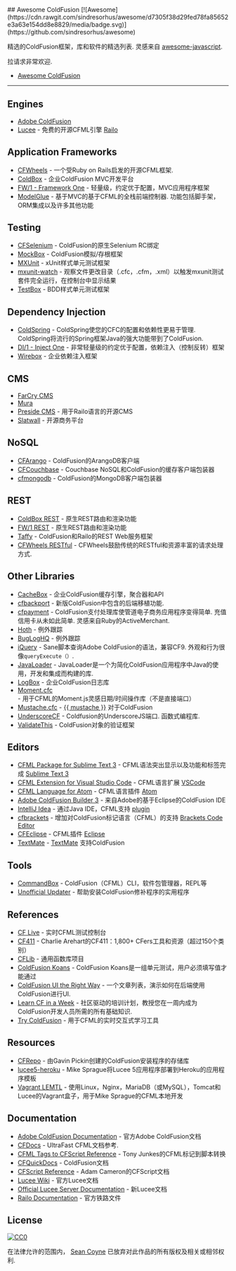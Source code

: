 <div class="github-widget" data-repo="seancoyne/awesome-coldfusion"></div>
<script async src="https://pagead2.googlesyndication.com/pagead/js/adsbygoogle.js"></script><ins class="adsbygoogle" style="display:block" data-ad-client="ca-pub-6890694312814945" data-ad-slot="5473692530" data-ad-format="auto"  data-full-width-responsive="true"></ins>
## Awesome ColdFusion [![Awesome](https://cdn.rawgit.com/sindresorhus/awesome/d7305f38d29fed78fa85652e3a63e154dd8e8829/media/badge.svg)](https://github.com/sindresorhus/awesome)

 精选的ColdFusion框架，库和软件的精选列表.  灵感来自 [awesome-javascript](https://github.com/sorrycc/awesome-javascript).

拉请求非常欢迎.

* [Awesome ColdFusion](https://github.com/seancoyne/awesome-coldfusion)
	
----

## Engines

* [Adobe ColdFusion](http://www.adobe.com/products/coldfusion-family.html)
* [Lucee](http://lucee.org/) - 免费的开源CFML引擎 [Railo](http://www.getrailo.org/)

## Application Frameworks

* [CFWheels](https://cfwheels.org) - 一个受Ruby on Rails启发的开源CFML框架.
* [ColdBox](http://www.coldbox.org) - 企业ColdFusion MVC开发平台
* [FW/1 - Framework One](https://github.com/framework-one/fw1) - 轻量级，约定优于配置，MVC应用程序框架
* [ModelGlue](http://model-glue.com)   - 基于MVC的基于CFML的全栈前端控制器.  功能包括脚手架，ORM集成以及许多其他功能

## Testing

* [CFSelenium](https://github.com/teamcfadvance/CFSelenium) -  ColdFusion的原生Selenium RC绑定
* [MockBox](http://wiki.coldbox.org/wiki/MockBox.cfm) -  ColdFusion模拟/存根框架
* [MXUnit](https://github.com/mxunit/mxunit) -  xUnit样式单元测试框架
* [mxunit-watch](https://github.com/atuttle/mxunit-watch) - 观察文件更改目录（.cfc，.cfm，.xml）以触发mxunit测试套件完全运行，在控制台中显示结果
* [TestBox](https://github.com/Ortus-Solutions/TestBox) -  BDD样式单元测试框架

## Dependency Injection

* [ColdSpring](http://www.coldspringframework.org/)   -  ColdSpring使您的CFC的配置和依赖性更易于管理.  ColdSpring将流行的Spring框架Java的强大功能带到了ColdFusion.
* [DI/1 - Inject One](https://github.com/framework-one/di1) - 非常轻量级的约定优于配置，依赖注入（控制反转）框架
* [Wirebox](http://wiki.coldbox.org/wiki/WireBox.cfm) - 企业依赖注入框架

## CMS

* [FarCry CMS](https://github.com/farcrycore/plugin-farcrycms)
* [Mura](https://github.com/blueriver/MuraCMS)
* [Preside CMS](https://github.com/pixl8/Preside-CMS) - 用于Railo语言的开源CMS
* [Slatwall](https://github.com/ten24/Slatwall) - 开源商务平台

## NoSQL

* [CFArango](https://github.com/dajester2013/CFArango) -  ColdFusion的ArangoDB客户端
* [CFCouchbase](https://github.com/Ortus-Solutions/cfcouchbase-sdk) -  Couchbase NoSQL和ColdFusion的缓存客户端包装器
* [cfmongodb](https://github.com/marcesher/cfmongodb) -  ColdFusion的MongoDB客户端包装器

## REST

* [ColdBox REST](http://wiki.coldbox.org/wiki/Building_Rest_APIs.cfm) - 原生REST路由和渲染功能
* [FW/1 REST](https://github.com/framework-one/fw1/wiki/Developing-Applications-Manual#controllers-for-rest-apis) - 原生REST路由和渲染功能
* [Taffy](http://taffy.io) -  ColdFusion和Railo的REST Web服务框架
* [CFWheels RESTful](https://guides.cfwheels.org/docs/routing) -  CFWheels鼓励传统的RESTful和资源丰富的请求处理方式.

## Other Libraries

* [CacheBox](http://wiki.coldbox.org/wiki/CacheBox.cfm) - 企业ColdFusion缓存引擎，聚合器和API
* [cfbackport](https://github.com/misterdai/cfbackport) - 新版ColdFusion中包含的后端移植功能.
* [cfpayment](https://github.com/ghidinelli/cfpayment)   -  ColdFusion支付处理库使管道电子商务应用程序变得简单.  充值信用卡从未如此简单.  灵感来自Ruby的ActiveMerchant.
* [Hoth](https://github.com/aarongreenlee/Hoth) - 例外跟踪
* [BugLogHQ](https://github.com/oarevalo/BugLogHQ) - 例外跟踪
* [iQuery](https://github.com/atuttle/iquery)   -  Sane脚本查询Adobe ColdFusion的语法，兼容CF9.  外观和行为很像`queryExecute（）`.
* [JavaLoader](https://github.com/markmandel/JavaLoader) -  JavaLoader是一个为简化ColdFusion应用程序中Java的使用，开发和集成而构建的库.
* [LogBox](http://wiki.coldbox.org/wiki/LogBox.cfm) - 企业ColdFusion日志库
* [Moment.cfc](https://github.com/AlumnIQ/momentcfc) - 用于CFML的Moment.js灵感日期/时间操作库（不是直接端口）
* [Mustache.cfc](https://github.com/rip747/Mustache.cfc) - [{{ mustache }}](http://mustache.github.io) 对于ColdFusion
* [UnderscoreCF](https://github.com/russplaysguitar/UnderscoreCF)   -  Coldfusion的UnderscoreJS端口.  函数式编程库.
* [ValidateThis](http://validatethis.org) -  ColdFusion对象的验证框架

## Editors

* [CFML Package for Sublime Text 3](https://github.com/jcberquist/sublimetext-cfml) -  CFML语法突出显示以及功能和标签完成 [Sublime Text 3](http://www.sublimetext.com)
* [CFML Extension for Visual Studio Code](https://marketplace.visualstudio.com/items?itemName=KamasamaK.vscode-cfml) -  CFML语言扩展 [VSCode](https://code.visualstudio.com/)
* [CFML Language for Atom](https://github.com/atuttle/atom-language-cfml) -  CFML语言插件 [Atom](https://atom.io/)
* [Adobe ColdFusion Builder 3](http://www.adobe.com/products/coldfusion-builder.html) - 来自Adobe的基于Eclipse的ColdFusion IDE
* [IntelliJ Idea](http://www.jetbrains.com/idea/) - 通过Java IDE，CFML支持 [plugin](https://github.com/JetBrains/intellij-plugins/tree/master/CFML)
* [cfbrackets](http://cfbrackets.org) - 增加对ColdFusion标记语言（CFML）的支持 [Brackets Code Editor](http://brackets.io/)
* [CFEclipse](http://cfeclipse.org) -  CFML插件 [Eclipse](http://www.eclipse.org/)
* [TextMate](https://github.com/textmate/coldfusion.tmbundle) - [TextMate](http://macromates.com) 支持ColdFusion

## Tools

* [CommandBox](https://github.com/Ortus-Solutions/commandbox) -  ColdFusion（CFML）CLI，软件包管理器，REPL等
* [Unofficial Updater](http://www.uu-2.info/) - 帮助安装ColdFusion修补程序的实用程序

## References

* [CF Live](http://cflive.net) - 实时CFML测试控制台
* [CF411](http://carehart.org/cf411/) -  Charlie Arehart的CF411：1,800+ CFers工具和资源（超过150个类别）
* [CFLib](http://cflib.org/) - 通用函数库项目
* [ColdFusion Koans](https://github.com/nodoherty/ColdFusion-Koans) -  ColdFusion Koans是一组单元测试，用户必须填写值才能通过
* [ColdFusion UI the Right Way](https://github.com/cfjedimaster/ColdFusion-UI-the-Right-Way) - 一个文章列表，演示如何在后端使用ColdFusion进行UI.
* [Learn CF in a Week](http://www.learncfinaweek.com) - 社区驱动的培训计划，教授您在一周内成为ColdFusion开发人员所需的所有基础知识.
* [Try ColdFusion](http://trycf.com/) - 用于CFML的实时交互式学习工具

## Resources
* [CFRepo](http://www.gpickin.com/cfrepo/) - 由Gavin Pickin创建的ColdFusion安装程序的存储库
* [lucee5-heroku](https://github.com/mikesprague/lucee5-heroku) -  Mike Sprague将Lucee 5应用程序部署到Heroku的应用程序模板
* [Vagrant LEMTL](https://github.com/mikesprague/vagrant-lemtl) - 使用Linux，Nginx，MariaDB（或MySQL），Tomcat和Lucee的Vagrant盒子，用于Mike Sprague的CFML本地开发

## Documentation

* [Adobe ColdFusion Documentation](https://helpx.adobe.com/coldfusion/home.html) - 官方Adobe ColdFusion文档
* [CFDocs](http://cfdocs.org/) -  UltraFast CFML文档参考.
* [CFML Tags to CFScript Reference](https://github.com/cfchef/cfml-tag-to-script-conversions) -  Tony Junkes的CFML标记到脚本转换
* [CFQuickDocs](http://cfquickdocs.com/) -  ColdFusion文档
* [CFScript Reference](https://github.com/daccfml/cfscript/blob/master/cfscript.md) -  Adam Cameron的CFScript文档
* [Lucee Wiki](https://bitbucket.org/lucee/lucee/wiki/Home) - 官方Lucee文档
* [Official Lucee Server Documentation](http://docs.lucee.org/) - 新Lucee文档
* [Railo Documentation](https://github.com/getrailo/railo/wiki) - 官方铁路文件

## License

[![CC0](http://mirrors.creativecommons.org/presskit/buttons/88x31/svg/cc-zero.svg)](https://creativecommons.org/publicdomain/zero/1.0/)

在法律允许的范围内， [Sean Coyne](https://github.com/seancoyne/awesome-coldfusion) 已放弃对此作品的所有版权及相关或相邻权利.
